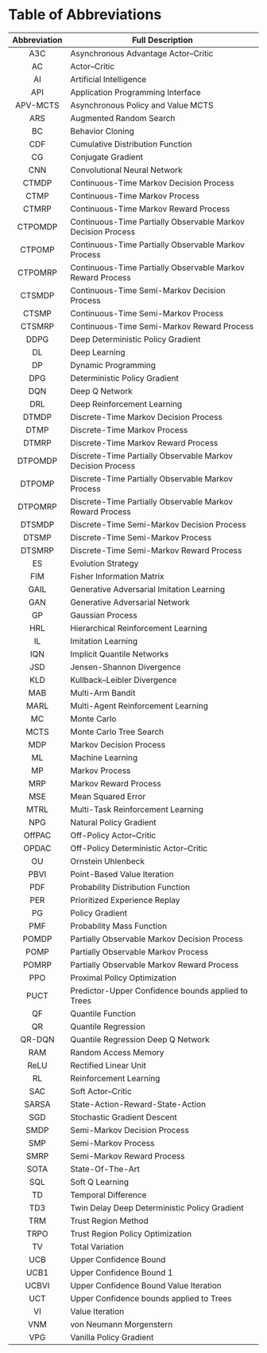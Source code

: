 # Table of Abbreviations

| Abbreviation | Full Description |
| :---: | --- |
| A3C | Asynchronous Advantage Actor–Critic |
| AC | Actor–Critic |
| AI | Artificial Intelligence |
| API | Application Programming Interface |
| APV-MCTS | Asynchronous Policy and Value MCTS |
| ARS | Augmented Random Search |
| BC | Behavior Cloning |
| CDF | Cumulative Distribution Function |
| CG | Conjugate Gradient |
| CNN | Convolutional Neural Network |
| CTMDP | Continuous-Time Markov Decision Process |
| CTMP | Continuous-Time Markov Process |
| CTMRP | Continuous-Time Markov Reward Process |
| CTPOMDP | Continuous-Time Partially Observable Markov Decision Process |
| CTPOMP | Continuous-Time Partially Observable Markov Process |
| CTPOMRP | Continuous-Time Partially Observable Markov Reward Process |
| CTSMDP | Continuous-Time Semi-Markov Decision Process |
| CTSMP | Continuous-Time Semi-Markov Process |
| CTSMRP | Continuous-Time Semi-Markov Reward Process |
| DDPG | Deep Deterministic Policy Gradient |
| DL | Deep Learning |
| DP | Dynamic Programming |
| DPG | Deterministic Policy Gradient |
| DQN | Deep Q Network |
| DRL | Deep Reinforcement Learning |
| DTMDP | Discrete-Time Markov Decision Process |
| DTMP | Discrete-Time Markov Process |
| DTMRP | Discrete-Time Markov Reward Process |
| DTPOMDP | Discrete-Time Partially Observable Markov Decision Process |
| DTPOMP | Discrete-Time Partially Observable Markov Process |
| DTPOMRP | Discrete-Time Partially Observable Markov Reward Process |
| DTSMDP | Discrete-Time Semi-Markov Decision Process |
| DTSMP | Discrete-Time Semi-Markov Process |
| DTSMRP | Discrete-Time Semi-Markov Reward Process |
| ES | Evolution Strategy |
| FIM | Fisher Information Matrix |
| GAIL | Generative Adversarial Imitation Learning |
| GAN | Generative Adversarial Network |
| GP | Gaussian Process |
| HRL | Hierarchical Reinforcement Learning |
| IL | Imitation Learning |
| IQN | Implicit Quantile Networks |
| JSD | Jensen-Shannon Divergence |
| KLD | Kullback–Leibler Divergence |
| MAB | Multi-Arm Bandit |
| MARL | Multi-Agent Reinforcement Learning |
| MC | Monte Carlo |
| MCTS | Monte Carlo Tree Search |
| MDP | Markov Decision Process |
| ML | Machine Learning |
| MP | Markov Process |
| MRP | Markov Reward Process |
| MSE | Mean Squared Error |
| MTRL | Multi-Task Reinforcement Learning |
| NPG | Natural Policy Gradient |
| OffPAC | Off-Policy Actor–Critic |
| OPDAC | Off-Policy Deterministic Actor–Critic |
| OU | Ornstein Uhlenbeck |
| PBVI | Point-Based Value Iteration |
| PDF | Probability Distribution Function |
| PER | Prioritized Experience Replay |
| PG | Policy Gradient |
| PMF | Probability Mass Function |
| POMDP | Partially Observable Markov Decision Process |
| POMP | Partially Observable Markov Process |
| POMRP | Partially Observable Markov Reward Process |
| PPO | Proximal Policy Optimization |
| PUCT | Predictor-Upper Confidence bounds applied to Trees |
| QF | Quantile Function |
| QR | Quantile Regression |
| QR-DQN | Quantile Regression Deep Q Network |
| RAM | Random Access Memory |
| ReLU | Rectified Linear Unit |
| RL | Reinforcement Learning |
| SAC | Soft Actor–Critic |
| SARSA | State-Action-Reward-State-Action |
| SGD | Stochastic Gradient Descent  |
| SMDP | Semi-Markov Decision Process |
| SMP | Semi-Markov Process |
| SMRP | Semi-Markov Reward Process |
| SOTA | State-Of-The-Art |
| SQL | Soft Q Learning |
| TD | Temporal Difference |
| TD3 | Twin Delay Deep Deterministic Policy Gradient |
| TRM | Trust Region Method |
| TRPO | Trust Region Policy Optimization |
| TV | Total Variation |
| UCB | Upper Confidence Bound |
| UCB1 | Upper Confidence Bound 1 |
| UCBVI | Upper Confidence Bound Value Iteration |
| UCT | Upper Confidence bounds applied to Trees |
| VI | Value Iteration |
| VNM | von Neumann Morgenstern |
| VPG | Vanilla Policy Gradient |